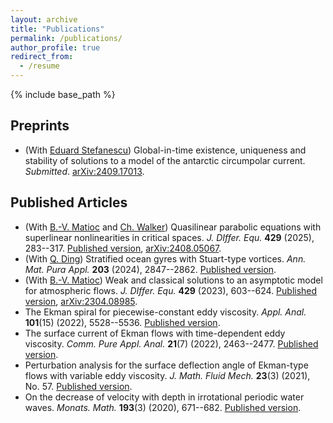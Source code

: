 ```yaml
---
layout: archive
title: "Publications"
permalink: /publications/
author_profile: true
redirect_from:
  - /resume
---
```


{% include base_path %}

Preprints
------
* (With [Eduard Stefanescu](https://www.math.tugraz.at/~stefanescu/)) Global-in-time existence, uniqueness and stability of solutions to a model of the antarctic circumpolar current. <i>Submitted</i>. [arXiv:2409.17013](https://arxiv.org/abs/2409.17013).

Published Articles
------
* (With [B.-V. Matioc](https://homepages.uni-regensburg.de/~mab11770/) and [Ch. Walker](https://www.ifam.uni-hannover.de/de/walker)) Quasilinear parabolic equations with superlinear nonlinearities in critical spaces. <i>J. DIffer. Equ.</i> <b>429</b> (2025), 283--317. [Published version](https://www.sciencedirect.com/science/article/pii/S0022039625001585), [arXiv:2408.05067](https://arxiv.org/abs/2408.05067).
* (With [Q. Ding](https://www.researchgate.net/profile/Qixing-Ding)) Stratified ocean gyres with Stuart-type vortices. <i>Ann. Mat. Pura Appl.</i> <b>203</b> (2024), 2847--2862. [Published version](https://link.springer.com/article/10.1007/s10231-024-01469-5).
* (With [B.-V. Matioc](https://homepages.uni-regensburg.de/~mab11770/)) Weak and classical solutions to an asymptotic model for atmospheric flows. <i>J. DIffer. Equ.</i> <b>429</b> (2023), 603--624. [Published version](https://www.sciencedirect.com/science/article/pii/S0022039623003637), [arXiv:2304.08985](https://arxiv.org/abs/2304.08985).
* The Ekman spiral for piecewise-constant eddy viscosity. <i>Appl. Anal.</i> <b>101</b>(15) (2022), 5528--5536. [Published version](https://www.tandfonline.com/doi/full/10.1080/00036811.2021.1896709).
* The surface current of Ekman flows with time-dependent eddy viscosity. <i>Comm. Pure Appl. Anal.</i> <b>21</b>(7) (2022), 2463--2477. [Published version](https://www.aimsciences.org/article/doi/10.3934/cpaa.2022064).
* Perturbation analysis for the surface deflection angle of Ekman-type flows with variable eddy viscosity. <i>J. Math. Fluid Mech.</i> <b>23</b>(3) (2021), No. 57. [Published version](https://link.springer.com/article/10.1007/s00021-021-00586-y).
* On the decrease of velocity with depth in irrotational periodic water waves. <i>Monats. Math.</i> <b>193</b>(3) (2020), 671--682. [Published version](https://link.springer.com/article/10.1007/s00605-020-01451-2). 
